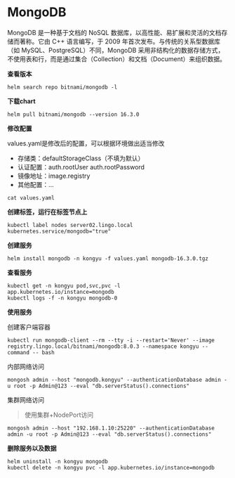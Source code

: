 # MongoDB

MongoDB 是一种基于文档的 NoSQL 数据库，以高性能、易扩展和灵活的文档存储而著称。它由 C++ 语言编写，于 2009 年首次发布。与传统的关系型数据库（如 MySQL、PostgreSQL）不同，MongoDB 采用非结构化的数据存储方式，不使用表和行，而是通过集合（Collection）和文档（Document）来组织数据。

**查看版本**

```
helm search repo bitnami/mongodb -l
```

**下载chart**

```
helm pull bitnami/mongodb --version 16.3.0
```

**修改配置**

values.yaml是修改后的配置，可以根据环境做出适当修改

- 存储类：defaultStorageClass（不填为默认）
- 认证配置：auth.rootUser auth.rootPassword
- 镜像地址：image.registry
- 其他配置：...

```
cat values.yaml
```

**创建标签，运行在标签节点上**

```
kubectl label nodes server02.lingo.local kubernetes.service/mongodb="true"
```

**创建服务**

```
helm install mongodb -n kongyu -f values.yaml mongodb-16.3.0.tgz
```

**查看服务**

```
kubectl get -n kongyu pod,svc,pvc -l app.kubernetes.io/instance=mongodb
kubectl logs -f -n kongyu mongodb-0
```

**使用服务**

创建客户端容器

```
kubectl run mongodb-client --rm --tty -i --restart='Never' --image  registry.lingo.local/bitnami/mongodb:8.0.3 --namespace kongyu --command -- bash
```

内部网络访问

```
mongosh admin --host "mongodb.kongyu" --authenticationDatabase admin -u root -p Admin@123 --eval "db.serverStatus().connections"
```

集群网络访问

> 使用集群+NodePort访问

```
mongosh admin --host "192.168.1.10:25220" --authenticationDatabase admin -u root -p Admin@123 --eval "db.serverStatus().connections"
```

**删除服务以及数据**

```
helm uninstall -n kongyu mongodb
kubectl delete -n kongyu pvc -l app.kubernetes.io/instance=mongodb
```

